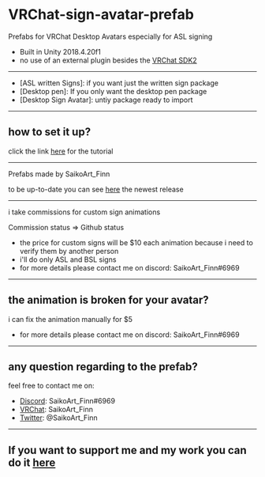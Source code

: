 # VRChat-sign-avatar-prefab
Prefabs for VRChat Desktop Avatars especially for ASL signing
* Built in Unity 2018.4.20f1
* no use of an external plugin besides the [VRChat SDK2](https://vrchat.com/download/sdk) 
-------------
* [ASL written Signs]: if you want just the written sign package
* [Desktop pen]: If you only want the desktop pen package
* [Desktop Sign Avatar]: untiy package ready to import
-------------
## how to set it up?
click the link [here](https://youtube.com) for the tutorial

-------------
Prefabs made by SaikoArt_Finn

to be up-to-date you can see [here](https://github.com/SaikoArtFinn/VRChat-sign-avatar-prefab/releases) the newest release

-------------
i take commissions for custom sign animations

Commission status => Github status

* the price for custom signs will be $10 each animation
because i need to verify them by another person
* i'll do only ASL and BSL signs
* for more details please contact me on discord: SaikoArt_Finn#6969
-------------
## the animation is broken for your avatar? 
i can fix the animation manually for $5 
* for more details please contact me on discord: SaikoArt_Finn#6969
-------------
## any question regarding to the prefab? 
feel free to contact me on:
* [Discord](https://discordapp.com/): SaikoArt_Finn#6969 
* [VRChat](https://vrchat.com/home/user/usr_81414e36-16d7-4b83-b24e-d1fa176de3ed): SaikoArt_Finn 
* [Twitter](https://twitter.com/SaikoArt_Finn): @SaikoArt_Finn 
-------------
## If you want to support me and my work you can do it [here](https://www.tipeeestream.com/finn-saikoart/donation)
